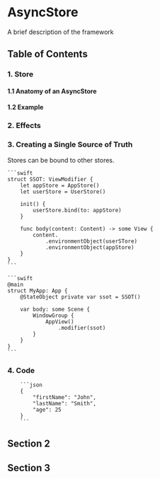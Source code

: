 # AsyncStore

A brief description of the framework

## Table of Contents

### 1. Store
#### 1.1 Anatomy of an AsyncStore
#### 1.2 Example
### 2. Effects
### 3. Creating a Single Source of Truth

Stores can be bound to other stores.

    ```swift
    struct SSOT: ViewModifier {
        let appStore = AppStore()
        let userStore = UserStore()
        
        init() {
            userStore.bind(to: appStore)
        }
        
        func body(content: Content) -> some View {
            content.
                .environmentObject(userSTore)
                .environmentObject(appStore)
        }
    }
    ```
    
    ```swift
    @main
    struct MyApp: App {
        @StateObject private var ssot = SSOT()

        var body: some Scene {
            WindowGroup {
                AppView()
                    .modifier(ssot)
            }
        }
    }
    ```

### 4. Code

        ```json
        {
            "firstName": "John",
            "lastName": "Smith",
            "age": 25
        }
        ```

## Section 2

## Section 3


